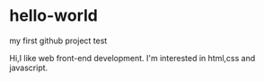 # hello-world
my first github project test

Hi,I like web front-end development.
I'm interested in html,css and javascript.
